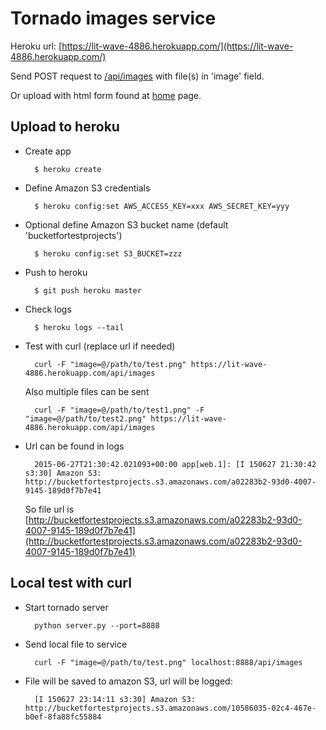 Tornado images service
======================

Heroku url: [https://lit-wave-4886.herokuapp.com/](https://lit-wave-4886.herokuapp.com/)

Send POST request to [/api/images](https://lit-wave-4886.herokuapp.com/api/images) with file(s) in 'image' field.

Or upload with html form found at [home](https://lit-wave-4886.herokuapp.com/) page.

Upload to heroku
----------------

- Create app

        $ heroku create

- Define Amazon S3 credentials

        $ heroku config:set AWS_ACCESS_KEY=xxx AWS_SECRET_KEY=yyy

- Optional define Amazon S3 bucket name (default 'bucketfortestprojects')

        $ heroku config:set S3_BUCKET=zzz

- Push to heroku

        $ git push heroku master

- Check logs

        $ heroku logs --tail

- Test with curl (replace url if needed)

        curl -F "image=@/path/to/test.png" https://lit-wave-4886.herokuapp.com/api/images

    Also multiple files can be sent

        curl -F "image=@/path/to/test1.png" -F "image=@/path/to/test2.png" https://lit-wave-4886.herokuapp.com/api/images

- Url can be found in logs

        2015-06-27T21:30:42.021093+00:00 app[web.1]: [I 150627 21:30:42 s3:30] Amazon S3: http://bucketfortestprojects.s3.amazonaws.com/a02283b2-93d0-4007-9145-189d0f7b7e41

    So file url is [http://bucketfortestprojects.s3.amazonaws.com/a02283b2-93d0-4007-9145-189d0f7b7e41](http://bucketfortestprojects.s3.amazonaws.com/a02283b2-93d0-4007-9145-189d0f7b7e41)

Local test with curl
--------------------

- Start tornado server

        python server.py --port=8888

- Send local file to service

        curl -F "image=@/path/to/test.png" localhost:8888/api/images

- File will be saved to amazon S3, url will be logged:

        [I 150627 23:14:11 s3:30] Amazon S3: http://bucketfortestprojects.s3.amazonaws.com/10586035-02c4-467e-b0ef-8fa88fc55884

